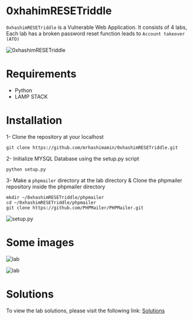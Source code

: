 # 0xhahimRESETriddle
`0xhashimRESETriddle` is a Vulnerable Web Application. It consists of 4 labs, Each lab has a broken password reset function leads to `Account takeover (ATO)`

![0xhashimRESETriddle](https://github.com/mrhashimamin/0xhashimRESETriddle/blob/main/src/github%20(2).png?raw=true)  

# Requirements
- Python
- LAMP STACK

# Installation
1- Clone the repository at your localhost

`git clone https://github.com/mrhashimamin/0xhashimRESETriddle.git`

2- Initialize MYSQL Database using the setup.py script

`python setup.py`

3- Make a `phpmailer` directory at the lab directory & Clone the phpmailer repository inside the phpmailer directory

```
mkdir ~/0xhashimRESETriddle/phpmailer
cd ~/0xhashimRESETriddle/phpmailer
git clone https://github.com/PHPMailer/PHPMailer.git
```

![setup.py](https://github.com/mrhashimamin/0xhashimRESETriddle/blob/main/src/setup.png?raw=true)

# Some images

![lab](https://github.com/mrhashimamin/0xhashimRESETriddle/blob/main/src/github%20(1).png?raw=true)

![lab](https://github.com/mrhashimamin/0xhashimRESETriddle/blob/main/src/github%20(3).png?raw=true)

# Solutions
To view the lab solutions, please visit the following link: [Solutions](https://medium.com/@hashimamin/0xhashimresetriddle-4f3270411800)
